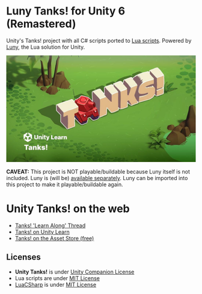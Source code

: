 # Luny Tanks! for Unity 6 (Remastered)

Unity's Tanks! project with all C# scripts ported to [Lua scripts](https://github.com/CodeSmile-0000011110110111/Luny-Tanks-for-Unity-6/tree/main/Assets/_Tanks/Scripts/Lua). Powered by [Luny](https://lunyscript.com), the Lua solution for Unity. 

![Unity Learn Tanks!](LunyTanks.jpg)

**CAVEAT:** This project is NOT playable/buildable because Luny itself is not included. Luny is (will be) [available separately](https://lunyscript.com). Luny can be imported into this project to make it playable/buildable again.

# Unity Tanks! on the web

- [Tanks! 'Learn Along' Thread](https://discussions.unity.com/t/official-unity-learn-event-learn-along-featuring-tanks-remastered-for-unity-6-on-unity-learn/1633869)
- [Tanks! on Unity Learn](https://learn.unity.com/course/tanks-make-a-battle-game-for-web-and-mobile)
- [Tanks! on the Asset Store (free)](https://assetstore.unity.com/packages/essentials/tutorial-projects/tanks-complete-project-46209)

## Licenses

- **Unity Tanks!** is under [Unity Companion License](https://unity.com/legal/licenses/unity-companion-license)
- Lua scripts are under [MIT License](https://opensource.org/license/mit)
- [LuaCSharp](https://github.com/CodeSmile-0000011110110111/Lua-CSmile) is under [MIT License](https://opensource.org/license/mit)
